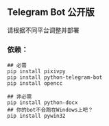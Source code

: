 ## Telegram Bot 公开版
请根据不同平台调整并部署

### 依赖：

```
## 必需
pip install pixivpy
pip install python-telegram-bot
pip install opencc

## 非必需
pip install python-docx
## 你的bot不会跑在Windows上吧？
pip install pywin32
```
